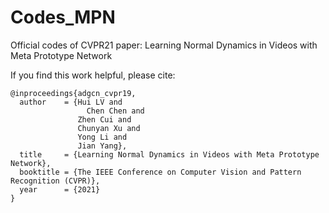 # Codes_MPN
Official codes of CVPR21 paper: Learning Normal Dynamics in Videos with Meta Prototype Network

If you find this work helpful, please cite:
```
@inproceedings{adgcn_cvpr19,
  author    = {Hui LV and
	             Chen Chen and
               Zhen Cui and
               Chunyan Xu and
               Yong Li and
               Jian Yang},
  title     = {Learning Normal Dynamics in Videos with Meta Prototype Network},
  booktitle = {The IEEE Conference on Computer Vision and Pattern Recognition (CVPR)},
  year      = {2021}
}
```
